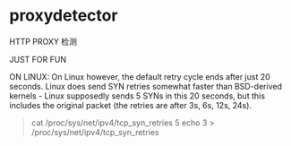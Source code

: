 # proxydetector
HTTP PROXY 检测

JUST FOR FUN

ON LINUX:
On Linux however, the default retry cycle ends after just 20 seconds. Linux does send SYN retries somewhat faster than BSD-derived kernels - Linux supposedly sends 5 SYNs in this 20 seconds, but this includes the original packet (the retries are after 3s, 6s, 12s, 24s).

> cat /proc/sys/net/ipv4/tcp_syn_retries 5 
> echo 3 > /proc/sys/net/ipv4/tcp_syn_retries
